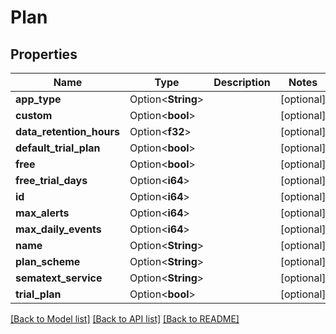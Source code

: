 # Plan

## Properties

| Name                     | Type               | Description | Notes      |
| ------------------------ | ------------------ | ----------- | ---------- |
| **app_type**             | Option<**String**> |             | [optional] |
| **custom**               | Option<**bool**>   |             | [optional] |
| **data_retention_hours** | Option<**f32**>    |             | [optional] |
| **default_trial_plan**   | Option<**bool**>   |             | [optional] |
| **free**                 | Option<**bool**>   |             | [optional] |
| **free_trial_days**      | Option<**i64**>    |             | [optional] |
| **id**                   | Option<**i64**>    |             | [optional] |
| **max_alerts**           | Option<**i64**>    |             | [optional] |
| **max_daily_events**     | Option<**i64**>    |             | [optional] |
| **name**                 | Option<**String**> |             | [optional] |
| **plan_scheme**          | Option<**String**> |             | [optional] |
| **sematext_service**     | Option<**String**> |             | [optional] |
| **trial_plan**           | Option<**bool**>   |             | [optional] |

[[Back to Model list]](../README.md#documentation-for-models) [[Back to API list]](../README.md#documentation-for-api-endpoints) [[Back to README]](../README.md)
